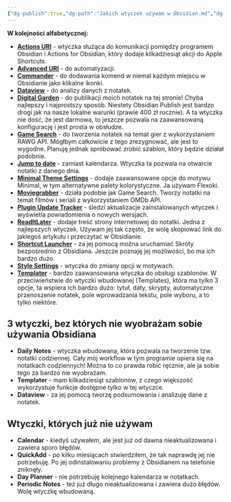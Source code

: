 ```yaml
---
{"dg-publish":true,"dg-path":"Jakich wtyczek używam w Obsidian.md","dg-permalink":"obsidian-plugins-2024","permalink":"/obsidian-plugins-2024/","tags":["WeblogPoMo2024","Obsidian"]}
---
```



**W kolejności alfabetycznej:**

- **[Actions URI](obsidian://show-plugin?id=actions-uri)** - wtyczka służąca do komunikacji pomiędzy programem Obsidian i Actions for Obsidian, który dodaje kilkadziesiąt akcji do Apple Shortcuts.
- **[Advanced URI](obsidian://show-plugin?id=obsidian-advanced-uri)** - do automatyzacji.
- **[Commander](obsidian://show-plugin?id=cmdr)** - do dodawania komend w niemal każdym miejscu w Obsidianie jako klikalne ikonki.
- **[Dataview](obsidian://show-plugin?id=dataview)** - do analizy danych z notatek.
- **[Digital Garden](obsidian://show-plugin?id=digitalgarden)** - do publikacji moich notatek na tej stronie! Chyba najlepszy i najprostszy sposób. Niestety Obsidian Publish jest bardzo drogi jak na nasze lokalne warunki (prawie 400 zł rocznie). A ta wtyczka nie dość, że jest darmowa, to jeszcze pozwala na zaawansowaną konfigurację i jest prosta w obsłudze.
- **[Game Search](obsidian://show-plugin?id=game-search)** - do tworzenia notatek na temat gier z wykorzystaniem RAWG API. Mógłbym całkowicie z tego zrezygnować, ale jest to wygodne. Planuję jednak spróbować zrobić szablon, który będzie działał podobnie.
- **[Jump to date](obsidian://show-plugin?id=obsidian-jump-to-date-plugin)** - zamiast kalendarza. Wtyczka ta pozwala na otwarcie notatki z danego dnia.
- **[Minimal Theme Settings](obsidian://show-plugin?id=obsidian-minimal-settings)** - dodaje zaawansowane opcje do motywu Minimal, w tym alternatywne palety kolorystyczne. Ja używam Flexoki.
- **[Moviegrabber](obsidian://show-plugin?id=moviegrabber)** - działa podobie jak Game Search. Tworzy notatki na temat filmów i seriali z wykorzystaniem OMDb API.
- **[Plugin Update Tracker](obsidian://show-plugin?id=obsidian-plugin-update-tracker)** - śledzi aktualizacje zainstalowanych wtyczek i wyświetla powiadomienia o nowych wersjach.
- **[ReadItLater](obsidian://show-plugin?id=obsidian-read-it-later)** - dodaje treść strony internetowej do notatki. Jedna z najlepszych wtyczek. Używam jej tak często, że wolę skopiować link do jakiegoś artykułu i przeczytać w Obsidianie.
- **[Shortcut Launcher](obsidian://show-plugin?id=obsidian-shortcut-launcher)** - za jej pomocą można uruchamiać Skróty bezpośrednio z Obsidiana. Jeszcze poznaję jej możliwości, bo ma ich bardzo dużo.
- **[Style Settings](obsidian://show-plugin?id=obsidian-style-settings)** - wtyczka do zmiany opcji w motywach.
- **[Templater](obsidian://show-plugin?id=templater-obsidian)** - bardzo zaawansowana wtyczka do obsługi szablonów. W przeciwieństwie do wtyczki wbudowanej (Templates), która ma tylko 3 opcje, ta wspiera ich bardzo dużo: tytuł, daty, skrypty, automatyczne przenoszenie notatek, pole wprowadzania tekstu, pole wyboru, a to tylko niektóre.

## 3 wtyczki, bez których nie wyobrażam sobie używania Obsidiana

- **Daily Notes** - wtyczka wbudowana, która pozwala na tworzenie tzw. notatki codziennej. Cały mój workflow w tym programie opiera się na notatkach codziennych! Można to co prawda robić ręcznie, ale ja sobie tego za bardzo nie wyobrażam.
- **Templater** - mam kilkadziesiąt szablonów, z czego większość wykorzystuje funkcje dostępne tylko w tej wtyczce.
- **Dataview** - za jej pomocą tworzę podsumowania i analizuję dane z notatek.

## Wtyczki, których już nie używam

- **Calendar** - kiedyś używałem, ale jest już od dawna nieaktualizowana i zawiera sporo błędów.
- **QuickAdd** - po kilku miesiącach stwierdziłem, że tak naprawdę jej nie potrzebuję. Po jej odinstalowaniu problemy z Obsidianem na telefonie zniknęły.
- **Day Planner** - nie potrzebuję kolejnego kalendarza w notatkach.
- **Periodic Notes** - też już długo nieaktualizowana i zawiera dużo błędów. Wolę wtyczkę wbudowaną.

